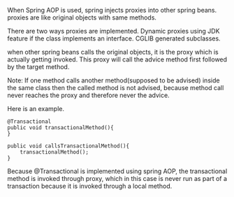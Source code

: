 When Spring AOP is used, spring injects proxies into other spring beans. proxies are like original objects with same methods.

There are two ways proxies are implemented. 
Dynamic proxies using JDK feature if the class implements an interface.
CGLIB generated subclasses.

when other spring beans calls the original objects, it is the proxy which is actually getting invoked. This proxy will call the advice method first followed by the target method.

Note:
If one method calls another method(supposed to be advised) inside the same class then the called method is not advised, because method call never reaches the proxy and therefore never the advice.

Here is an example.
	
	@Transactional
	public void transactionalMethod(){
	}
	
	public void callsTransactionalMethod(){
		transactionalMethod();
	}

Because @Transactional is implemented using spring AOP, the transactional method is invoked through proxy, which in this case is never run as part of a transaction because it is invoked through a local method.

